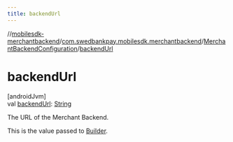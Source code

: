 ```yaml
---
title: backendUrl
---
```

//[mobilesdk-merchantbackend](../../../index.html)/[com.swedbankpay.mobilesdk.merchantbackend](../index.html)/[MerchantBackendConfiguration](index.html)/[backendUrl](backend-url.html)



# backendUrl



[androidJvm]\
val [backendUrl](backend-url.html): [String](https://kotlinlang.org/api/latest/jvm/stdlib/kotlin/-string/index.html)



The URL of the Merchant Backend.



This is the value passed to [Builder](-builder/index.html).




